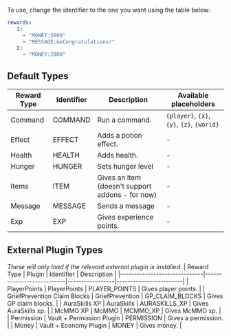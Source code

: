 To use, change the identifier to the one you want using the table below:
```yaml
rewards:
   1:
     - "MONEY:5000"
     - "MESSAGE:&eCongratulations!"
   2:
     - "MONEY:2000"
```

## Default Types
| Reward Type | Identifier | Description                                      | Available placeholders                     |
|-------------|------------|--------------------------------------------------|--------------------------------------------|
| Command     | COMMAND    | Run a command.                                   | `{player}`, `{x}`, `{y}`, `{z}`, `{world}` |
| Effect      | EFFECT     | Adds a potion effect.                            | -                                          |
| Health      | HEALTH     | Adds health.                                     | -                                          |
| Hunger      | HUNGER     | Sets hunger level                                | -                                          |
| Items       | ITEM       | Gives an item (doesn't support addons - for now) | -                                          |
| Message     | MESSAGE    | Sends a message                                  | -                                          |
| Exp         | EXP        | Gives experience points.                         | -                                          |

## External Plugin Types
_These will only load if the relevant external plugin is installed._
| Reward Type                  | Plugin                    | Identifier      | Description            |
|------------------------------|---------------------------|-----------------|------------------------|
| PlayerPoints                 | PlayerPoints              | PLAYER_POINTS   | Gives player points.   |
| GriefPrevention Claim Blocks | GriefPrevention           | GP_CLAIM_BLOCKS | Gives GP claim blocks. |
| AuraSkills XP                | AuraSkills                | AURASKILLS_XP   | Gives AuraSkills xp.   |
| McMMO XP                     | McMMO                     | MCMMO_XP        | Gives McMMO xp.        |
| Permission                   | Vault + Permission Plugin | PERMISSION      | Gives a permission.    |
| Money                        | Vault + Economy Plugin    | MONEY           | Gives money.           |